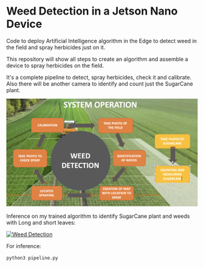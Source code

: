 # Weed Detection in a Jetson Nano Device
Code to deploy Artificial Intelligence algorithm in the Edge to detect weed in the field and spray herbicides just on it.

This repository will show all steps to create an algorithm and assemble a device to spray herbicides on the field.

It's a complete pipeline to detect, spray herbicides, check it and calibrate. Also there will be another camera to identify and count just the SugarCane plant.

![pipeline](/files/field_printer.png)

Inference on my trained algorithm to identify SugarCane plant and weeds with Long and short leaves:

[![Weed Detection](/files/image.png)](https://youtu.be/RE5kCkVsjOo)

For inference:
```
python3 pipeline.py
```
